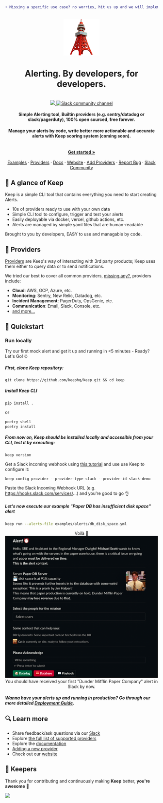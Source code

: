 ```diff
+ Missing a specific use case? no worries, hit us up and we will implement it for you! just open an issue.
```
<br />
<div align="center">
    <img src="/docs/static/img/keep.png?raw=true">
</div>

<h1 align="center">Alerting. By developers, for developers.</h1>
<br />
<div align="center">
    <a href="https://github.com/keephq/keep/blob/main/LICENSE">
        <img src="https://img.shields.io/github/license/keephq/keep" />
    </a>
    <a href="https://keephq.dev/slack">
        <img src="https://img.shields.io/badge/Chat-on%20Slack-blueviolet" alt="Slack community channel" />
    </a>
</div>

<h4 align="center">
Simple Alerting tool, Builtin providers (e.g. sentry/datadog or slack/pagerduty), 100% open sourced, free forever.
</h4>

<h4 align="center">
Manage your alerts by code, write better more actionable and accurate alerts with Keep scoring system (coming soon).
</h4>

<p align="center">
    <br />
    <a href="https://keephq.wiki/" rel="dofollow"><strong>Get started »</strong></a>
    <br />
    <br />
    <a href="https://github.com/keephq/keep/tree/main/examples">Examples</a>
    ·
    <a href="https://github.com/keephq/keep/tree/main/keep/providers">Providers</a>
    ·
    <a href="https://keephq.wiki/">Docs</a>
    ·
    <a href="https://keephq.dev">Website</a>
    ·
    <a href="https://keephq.wiki/providers/new-provider">Add Providers</a>
    ·
    <a href="https://github.com/keephq/keep/issues/new?assignees=&labels=bug&template=bug_report.md&title=">Report Bug</a>
    ·
    <a href="https://keephq.dev/slack">Slack Community</a>
</p>

## 🗼 A glance of Keep

Keep is a simple CLI tool that contains everything you need to start creating Alerts.

-   10s of providers ready to use with your own data
-   Simple CLI tool to configure, trigger and test your alerts
-   Easily deployable via docker, vercel, github actions, etc.
-   Alerts are managed by simple yaml files that are human-readable

Brought to you by developers, EASY to use and managable by code.

## 🚨 Providers

[Providers](https://keephq.wiki/providers/what-is-a-provider) are Keep's way of interacting with 3rd party products; Keep uses them either to query data or to send notifications.

We tried our best to cover all common providers, [missing any?](https://github.com/keephq/keep/issues/new?assignees=&labels=feature,provider&template=feature_request.md&title=Missing%20PROVIDER_NAME), providers include:

-   **Cloud**: AWS, GCP, Azure, etc.
-   **Monitoring**: Sentry, New Relic, Datadog, etc.
-   **Incident Management**: PagerDuty, OpsGenie, etc.
-   **Communication**: Email, Slack, Console, etc.
-   [and more...](https://github.com/keephq/keep/tree/main/keep/providers)

## 🚀 Quickstart

### Run locally
Try our first mock alert and get it up and running in <5 minutes - Ready? Let's Go! ⏰

<h5>First, clone Keep repository:</h5>

```shell
git clone https://github.com/keephq/keep.git && cd keep
```

<h5>Install Keep CLI</h5>

```shell
pip install .
```
or
```shell
poetry shell
poetry install
```

<h5>From now on, Keep should be installed locally and accessible from your CLI, test it by executing:</h5>

```
keep version
```

Get a Slack incoming webhook using [this tutorial](https://api.slack.com/messaging/webhooks) and use use Keep to configure it:

```
keep config provider --provider-type slack --provider-id slack-demo
```
Paste the Slack Incoming Webhook URL (e.g. https://hooks.slack.com/services/...) and you're good to go 👌

<h5>Let's now execute our example "Paper DB has insufficient disk space" alert</h5>

```bash
keep run --alerts-file examples/alerts/db_disk_space.yml
```

<div align="center">
    Voilà 🥳
    <br />
    <img src="/docs/static/img/alert-example.png">
    <br />
    You should have received your first "Dunder Mifflin Paper Company" alert in Slack by now.
    <br />
</div>

##### Wanna have your alerts up and running in production? Go through our more detailed [Deployment Guide](https://keephq.wiki/deployment).

## 🔍 Learn more

-   Share feedback/ask questions via our [Slack](https://keephq.dev/slack)
-   Explore [the full list of supported providers](https://github.com/keephq/keep/tree/main/keep/providers)
-   Explore the [documentation](https://keephq.wiki)
-   [Adding a new provider](https://keephq.wiki/providers/new-provider)
-   Check out our [website](https://www.keephq.dev)

## 🫵 Keepers

Thank you for contributing and continuously making <b>Keep</b> better, <b>you're awesome</b> 🫶

<a href="https://github.com/keephq/keep/graphs/contributors">
  <img src="https://contrib.rocks/image?repo=keephq/keep" />
</a>
